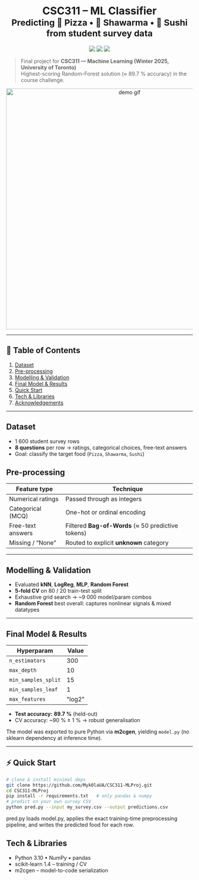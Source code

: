 <h1 align="center">
  CSC311 – ML Classifier
  <br/>
  <sub>Predicting 🍕 Pizza • 🌯 Shawarma • 🍣 Sushi from student survey data</sub>
</h1>

<p align="center">
  <img src="https://img.shields.io/badge/Python-3.10-blue?style=for-the-badge&logo=python" />
  <img src="https://img.shields.io/badge/scikit--learn-1.4-orange?style=for-the-badge&logo=scikit-learn" />
  <img src="https://img.shields.io/badge/License-MIT-green?style=for-the-badge" />
</p>

> Final project for **CSC311 — Machine Learning (Winter 2025, University of Toronto)**  
> Highest-scoring Random-Forest solution (≈ 89.7 % accuracy) in the course challenge.

<div align="center">
  <!-- Swap the GIF/PNG below after recording a short demo -->
  <img src="docs/demo.gif" width="650" alt="demo gif"/>
</div>

---

## 📑 Table of Contents
1. [Dataset](#dataset)
2. [Pre-processing](#pre-processing)
3. [Modelling & Validation](#modelling--validation)
4. [Final Model & Results](#final-model--results)
5. [Quick Start](#quick-start)
6. [Tech & Libraries](#tech--libraries)
7. [Acknowledgements](#acknowledgements)

---

## Dataset<a name="dataset"></a>

* 1 600 student survey rows  
* **8 questions** per row → ratings, categorical choices, free-text answers  
* Goal: classify the target food (`Pizza`, `Shawarma`, `Sushi`)

## Pre-processing<a name="pre-processing"></a>

| Feature type | Technique |
|--------------|-----------|
| Numerical ratings | Passed through as integers |
| Categorical (MCQ) | One-hot or ordinal encoding |
| Free-text answers | Filtered **Bag-of-Words** (≈ 50 predictive tokens) |
| Missing / “None” | Routed to explicit **unknown** category |

---

## Modelling & Validation<a name="modelling--validation"></a>

* Evaluated **kNN**, **LogReg**, **MLP**, **Random Forest**  
* **5-fold CV** on 80 / 20 train-test split  
* Exhaustive grid search → ~9 000 model/param combos  
* **Random Forest** best overall: captures nonlinear signals & mixed datatypes

---

## Final Model & Results<a name="final-model--results"></a>

| Hyperparam         | Value |
|--------------------|-------|
| `n_estimators`     | 300   |
| `max_depth`        | 10    |
| `min_samples_split`| 15    |
| `min_samples_leaf` | 1     |
| `max_features`     | "log2"|

* **Test accuracy:** **89.7 %** (held-out)  
* CV accuracy: ~90 % ± 1 % → robust generalisation

The model was exported to pure Python via **m2cgen**, yielding `model.py` (no sklearn dependency at inference time).

---

## ⚡ Quick Start<a name="quick-start"></a>

```bash
# clone & install minimal deps
git clone https://github.com/Myk0laUA/CSC311-MLProj.git
cd CSC311-MLProj
pip install -r requirements.txt   # only pandas & numpy
# predict on your own survey CSV
python pred.py --input my_survey.csv --output predictions.csv
```
pred.py loads model.py, applies the exact training-time preprocessing pipeline, and writes the predicted food for each row.
## Tech & Libraries<a name="tech--libraries"></a>

* Python 3.10 • NumPy • pandas
* scikit-learn 1.4 – training / CV
* m2cgen – model-to-code serialization
